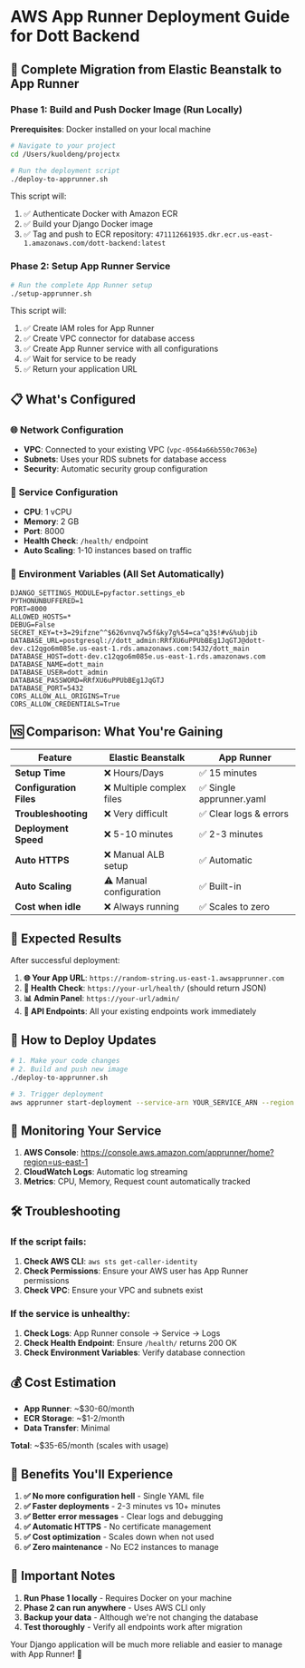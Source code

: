 # AWS App Runner Deployment Guide for Dott Backend

## 🚀 Complete Migration from Elastic Beanstalk to App Runner

### Phase 1: Build and Push Docker Image (Run Locally)

**Prerequisites**: Docker installed on your local machine

```bash
# Navigate to your project
cd /Users/kuoldeng/projectx

# Run the deployment script
./deploy-to-apprunner.sh
```

This script will:
1. ✅ Authenticate Docker with Amazon ECR
2. ✅ Build your Django Docker image
3. ✅ Tag and push to ECR repository: `471112661935.dkr.ecr.us-east-1.amazonaws.com/dott-backend:latest`

### Phase 2: Setup App Runner Service

```bash
# Run the complete App Runner setup
./setup-apprunner.sh
```

This script will:
1. ✅ Create IAM roles for App Runner
2. ✅ Create VPC connector for database access
3. ✅ Create App Runner service with all configurations
4. ✅ Wait for service to be ready
5. ✅ Return your application URL

## 📋 What's Configured

### 🌐 **Network Configuration**
- **VPC**: Connected to your existing VPC (`vpc-0564a66b550c7063e`)
- **Subnets**: Uses your RDS subnets for database access
- **Security**: Automatic security group configuration

### 🔧 **Service Configuration**
- **CPU**: 1 vCPU
- **Memory**: 2 GB
- **Port**: 8000
- **Health Check**: `/health/` endpoint
- **Auto Scaling**: 1-10 instances based on traffic

### 🔑 **Environment Variables** (All Set Automatically)
```
DJANGO_SETTINGS_MODULE=pyfactor.settings_eb
PYTHONUNBUFFERED=1
PORT=8000
ALLOWED_HOSTS=*
DEBUG=False
SECRET_KEY=t+3=29ifzne^^$626vnvq7w5f&ky7g%54=ca^q3$!#v&%ubjib
DATABASE_URL=postgresql://dott_admin:RRfXU6uPPUbBEg1JqGTJ@dott-dev.c12qgo6m085e.us-east-1.rds.amazonaws.com:5432/dott_main
DATABASE_HOST=dott-dev.c12qgo6m085e.us-east-1.rds.amazonaws.com
DATABASE_NAME=dott_main
DATABASE_USER=dott_admin
DATABASE_PASSWORD=RRfXU6uPPUbBEg1JqGTJ
DATABASE_PORT=5432
CORS_ALLOW_ALL_ORIGINS=True
CORS_ALLOW_CREDENTIALS=True
```

## 🆚 Comparison: What You're Gaining

| Feature | Elastic Beanstalk | App Runner |
|---------|------------------|------------|
| **Setup Time** | ❌ Hours/Days | ✅ 15 minutes |
| **Configuration Files** | ❌ Multiple complex files | ✅ Single apprunner.yaml |
| **Troubleshooting** | ❌ Very difficult | ✅ Clear logs & errors |
| **Deployment Speed** | ❌ 5-10 minutes | ✅ 2-3 minutes |
| **Auto HTTPS** | ❌ Manual ALB setup | ✅ Automatic |
| **Auto Scaling** | ⚠️ Manual configuration | ✅ Built-in |
| **Cost when idle** | ❌ Always running | ✅ Scales to zero |

## 🎯 Expected Results

After successful deployment:

1. **🌐 Your App URL**: `https://random-string.us-east-1.awsapprunner.com`
2. **🏥 Health Check**: `https://your-url/health/` (should return JSON)
3. **📊 Admin Panel**: `https://your-url/admin/`
4. **🔗 API Endpoints**: All your existing endpoints work immediately

## 🔄 How to Deploy Updates

```bash
# 1. Make your code changes
# 2. Build and push new image
./deploy-to-apprunner.sh

# 3. Trigger deployment
aws apprunner start-deployment --service-arn YOUR_SERVICE_ARN --region us-east-1
```

## 📱 Monitoring Your Service

1. **AWS Console**: https://console.aws.amazon.com/apprunner/home?region=us-east-1
2. **CloudWatch Logs**: Automatic log streaming
3. **Metrics**: CPU, Memory, Request count automatically tracked

## 🛠️ Troubleshooting

### If the script fails:
1. **Check AWS CLI**: `aws sts get-caller-identity`
2. **Check Permissions**: Ensure your AWS user has App Runner permissions
3. **Check VPC**: Ensure your VPC and subnets exist

### If the service is unhealthy:
1. **Check Logs**: App Runner console → Service → Logs
2. **Check Health Endpoint**: Ensure `/health/` returns 200 OK
3. **Check Environment Variables**: Verify database connection

## 💰 Cost Estimation

- **App Runner**: ~$30-60/month
- **ECR Storage**: ~$1-2/month
- **Data Transfer**: Minimal

**Total**: ~$35-65/month (scales with usage)

## 🎉 Benefits You'll Experience

1. **✅ No more configuration hell** - Single YAML file
2. **✅ Faster deployments** - 2-3 minutes vs 10+ minutes
3. **✅ Better error messages** - Clear logs and debugging
4. **✅ Automatic HTTPS** - No certificate management
5. **✅ Cost optimization** - Scales down when not used
6. **✅ Zero maintenance** - No EC2 instances to manage

## 🚨 Important Notes

1. **Run Phase 1 locally** - Requires Docker on your machine
2. **Phase 2 can run anywhere** - Uses AWS CLI only
3. **Backup your data** - Although we're not changing the database
4. **Test thoroughly** - Verify all endpoints work after migration

Your Django application will be much more reliable and easier to manage with App Runner! 🚀